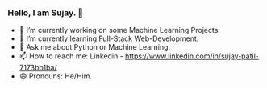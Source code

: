 ### Hello, I am Sujay. 👋

- 🔭 I’m currently working on some Machine Learning Projects.
- 🌱 I’m currently learning Full-Stack Web-Development.
- 💬 Ask me about Python or Machine Learning.
- 📫 How to reach me: Linkedin - https://www.linkedin.com/in/sujay-patil-7173bb1ba/
- 😄 Pronouns: He/Him.


